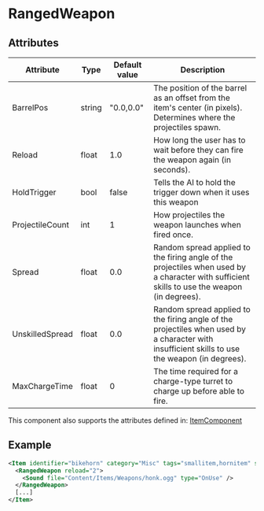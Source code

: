 # RangedWeapon


## Attributes

| Attribute|Type|Default value|Description |
| ---|---|---|--- |
| BarrelPos|string|"0.0,0.0"|The position of the barrel as an offset from the item's center (in pixels). Determines where the projectiles spawn. |
| Reload|float|1.0|How long the user has to wait before they can fire the weapon again (in seconds). |
| HoldTrigger|bool|false|Tells the AI to hold the trigger down when it uses this weapon |
| ProjectileCount|int|1|How projectiles the weapon launches when fired once. |
| Spread|float|0.0|Random spread applied to the firing angle of the projectiles when used by a character with sufficient skills to use the weapon (in degrees). |
| UnskilledSpread|float|0.0|Random spread applied to the firing angle of the projectiles when used by a character with insufficient skills to use the weapon (in degrees). |
| MaxChargeTime|float|0|The time required for a charge-type turret to charge up before able to fire. |

This component also supports the attributes defined in: [ItemComponent](ItemComponent.md)


## Example
```xml
<Item identifier="bikehorn" category="Misc" tags="smallitem,hornitem" scale="0.5" cargocontaineridentifier="metalcrate">
  <RangedWeapon reload="2">
    <Sound file="Content/Items/Weapons/honk.ogg" type="OnUse" />
  </RangedWeapon>
  [...]
</Item>
```

